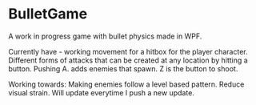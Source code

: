 # BulletGame
A work in progress game with bullet physics made in WPF.

Currently have - working movement for a hitbox for the player character.
Different forms of attacks that can be created at any location by hitting a button.
Pushing A. adds enemies that spawn. Z is the button to shoot.

Working towards:
Making enemies follow a level based pattern.
Reduce visual strain.
Will update everytime I push a new update.
